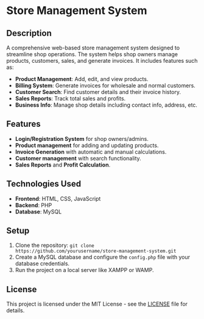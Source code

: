 # Store Management System

## Description
A comprehensive web-based store management system designed to streamline shop operations. The system helps shop owners manage products, customers, sales, and generate invoices. It includes features such as:
- **Product Management**: Add, edit, and view products.
- **Billing System**: Generate invoices for wholesale and normal customers.
- **Customer Search**: Find customer details and their invoice history.
- **Sales Reports**: Track total sales and profits.
- **Business Info**: Manage shop details including contact info, address, etc.

## Features
- **Login/Registration System** for shop owners/admins.
- **Product management** for adding and updating products.
- **Invoice Generation** with automatic and manual calculations.
- **Customer management** with search functionality.
- **Sales Reports** and **Profit Calculation**.
  
## Technologies Used
- **Frontend**: HTML, CSS, JavaScript
- **Backend**: PHP
- **Database**: MySQL

## Setup
1. Clone the repository: `git clone https://github.com/yourusername/store-management-system.git`
2. Create a MySQL database and configure the `config.php` file with your database credentials.
3. Run the project on a local server like XAMPP or WAMP.

## License
This project is licensed under the MIT License - see the [LICENSE](LICENSE) file for details.
